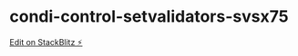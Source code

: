 # condi-control-setvalidators-svsx75

[Edit on StackBlitz ⚡️](https://stackblitz.com/edit/condi-control-setvalidators-svsx75)